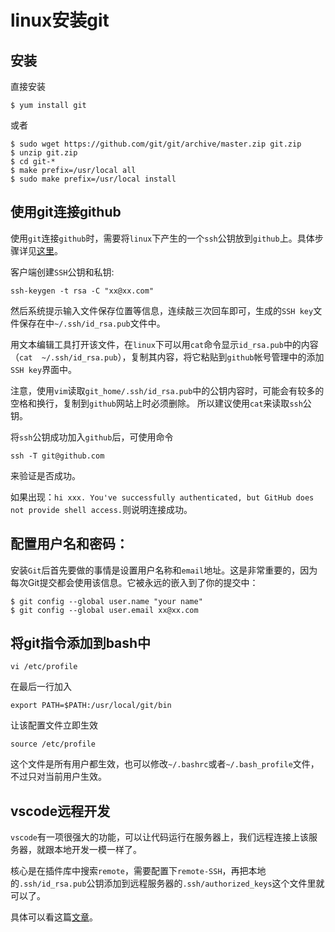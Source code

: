 # linux安装git

## 安装

直接安装
```shell
$ yum install git
```
或者
```shell
$ sudo wget https://github.com/git/git/archive/master.zip git.zip
$ unzip git.zip
$ cd git-*
$ make prefix=/usr/local all
$ sudo make prefix=/usr/local install
```

## 使用git连接github

使用`git`连接`github`时，需要将`linux`下产生的一个`ssh`公钥放到`github`上。具体步骤详见[这里](http://blog.sina.com.cn/s/blog_6b706e15010199p1.html)。

客户端创建`SSH`公钥和私钥:
```shell
ssh-keygen -t rsa -C "xx@xx.com"
```

然后系统提示输入文件保存位置等信息，连续敲三次回车即可，生成的`SSH key`文件保存在中`~/.ssh/id_rsa.pub`文件中。

用文本编辑工具打开该文件，在`linux`下可以用`cat`命令显示`id_rsa.pub`中的内容（`cat  ~/.ssh/id_rsa.pub`），复制其内容，将它粘贴到`github`帐号管理中的添加`SSH key`界面中。

注意，使用`vim`读取`git_home/.ssh/id_rsa.pub`中的公钥内容时，可能会有较多的空格和换行，复制到`github`网站上时必须删除。
所以建议使用`cat`来读取`ssh`公钥。

将`ssh`公钥成功加入`github`后，可使用命令
```shell
ssh -T git@github.com
```
来验证是否成功。

如果出现：`hi xxx. You've successfully authenticated, but GitHub does not provide shell access.`则说明连接成功。

## 配置用户名和密码：

安装`Git`后首先要做的事情是设置用户名称和`email`地址。这是非常重要的，因为每次Git提交都会使用该信息。它被永远的嵌入到了你的提交中：
```shell
$ git config --global user.name "your name"
$ git config --global user.email xx@xx.com
```

## 将git指令添加到bash中

`vi /etc/profile`

在最后一行加入

```
export PATH=$PATH:/usr/local/git/bin
```

让该配置文件立即生效
```
source /etc/profile
```
这个文件是所有用户都生效，也可以修改`~/.bashrc`或者`~/.bash_profile`文件，不过只对当前用户生效。

## vscode远程开发

`vscode`有一项很强大的功能，可以让代码运行在服务器上，我们远程连接上该服务器，就跟本地开发一模一样了。

核心是在插件库中搜索`remote`，需要配置下`remote-SSH`，再把本地的`.ssh/id_rsa.pub`公钥添加到远程服务器的`.ssh/authorized_keys`这个文件里就可以了。

具体可以看这篇[文章](https://mp.weixin.qq.com/s/IBS_Q9G15Dz_fidn8n76qA)。